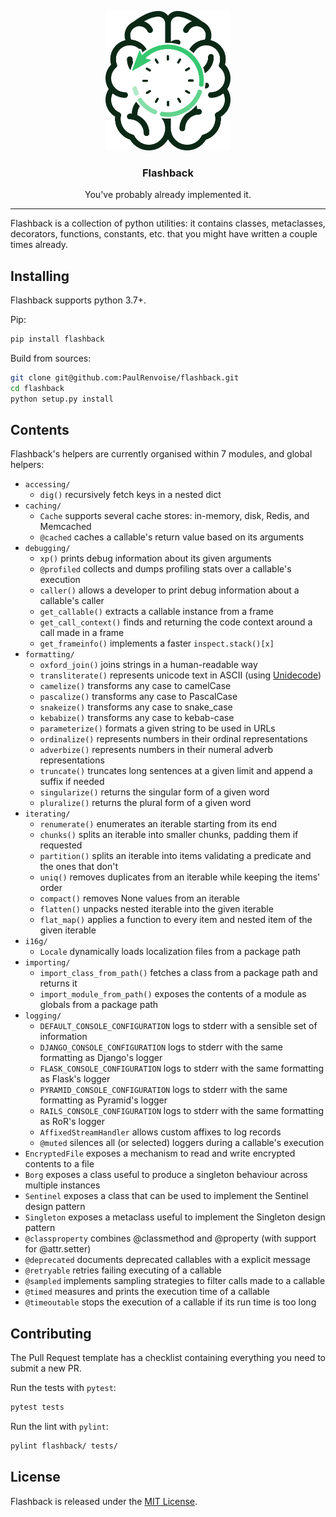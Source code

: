 <p align="center">
    <img src="https://raw.githubusercontent.com/PaulRenvoise/flashback/develop/assets/logo.png" alt="Flashback"></a>
</p>
<h3 align="center">Flashback</h3>
<p align="center">You've probably already implemented it.</p>

---

Flashback is a collection of python utilities: it contains classes, metaclasses, decorators,
functions, constants, etc. that you might have written a couple times already.

## Installing

Flashback supports python 3.7+.

Pip:
```bash
pip install flashback
```

Build from sources:
```bash
git clone git@github.com:PaulRenvoise/flashback.git
cd flashback
python setup.py install
```

## Contents

Flashback's helpers are currently organised within 7 modules, and global helpers:

- `accessing/`
    - `dig()` recursively fetch keys in a nested dict
- `caching/`
    - `Cache` supports several cache stores: in-memory, disk, Redis, and Memcached
    - `@cached` caches a callable's return value based on its arguments
- `debugging/`
    - `xp()` prints debug information about its given arguments
    - `@profiled` collects and dumps profiling stats over a callable's execution
    - `caller()` allows a developer to print debug information about a callable's caller
    - `get_callable()` extracts a callable instance from a frame
    - `get_call_context()` finds and returning the code context around a call made in a frame
    - `get_frameinfo()` implements a faster `inspect.stack()[x]`
- `formatting/`
    - `oxford_join()` joins strings in a human-readable way
    - `transliterate()` represents unicode text in ASCII (using [Unidecode](https://github.com/avian2/unidecode))
    - `camelize()` transforms any case to camelCase
    - `pascalize()` transforms any case to PascalCase
    - `snakeize()` transforms any case to snake\_case
    - `kebabize()` transforms any case to kebab-case
    - `parameterize()` formats a given string to be used in URLs
    - `ordinalize()` represents numbers in their ordinal representations
    - `adverbize()` represents numbers in their numeral adverb representations
    - `truncate()` truncates long sentences at a given limit and append a suffix if needed
    - `singularize()` returns the singular form of a given word
    - `pluralize()` returns the plural form of a given word
- `iterating/`
    - `renumerate()` enumerates an iterable starting from its end
    - `chunks()` splits an iterable into smaller chunks, padding them if requested
    - `partition()` splits an iterable into items validating a predicate and the ones that don't
    - `uniq()` removes duplicates from an iterable while keeping the items' order
    - `compact()` removes None values from an iterable
    - `flatten()` unpacks nested iterable into the given iterable
    - `flat_map()` applies a function to every item and nested item of the given iterable
- `i16g/`
    - `Locale` dynamically loads localization files from a package path
- `importing/`
    - `import_class_from_path()` fetches a class from a package path and returns it
    - `import_module_from_path()` exposes the contents of a module as globals from a package path
- `logging/`
    - `DEFAULT_CONSOLE_CONFIGURATION` logs to stderr with a sensible set of information
    - `DJANGO_CONSOLE_CONFIGURATION` logs to stderr with the same formatting as Django's logger
    - `FLASK_CONSOLE_CONFIGURATION` logs to stderr with the same formatting as Flask's logger
    - `PYRAMID_CONSOLE_CONFIGURATION` logs to stderr with the same formatting as Pyramid's logger
    - `RAILS_CONSOLE_CONFIGURATION` logs to stderr with the same formatting as RoR's logger
    - `AffixedStreamHandler` allows custom affixes to log records
    - `@muted` silences all (or selected) loggers during a callable's execution
- `EncryptedFile` exposes a mechanism to read and write encrypted contents to a file
- `Borg` exposes a class useful to produce a singleton behaviour across multiple instances
- `Sentinel` exposes a class that can be used to implement the Sentinel design pattern
- `Singleton` exposes a metaclass useful to implement the Singleton design pattern
- `@classproperty` combines @classmethod and @property (with support for @attr.setter)
- `@deprecated` documents deprecated callables with a explicit message
- `@retryable` retries failing executing of a callable
- `@sampled` implements sampling strategies to filter calls made to a callable
- `@timed` measures and prints the execution time of a callable
- `@timeoutable` stops the execution of a callable if its run time is too long

## Contributing

The Pull Request template has a checklist containing everything you need to submit a new PR.

Run the tests with `pytest`:
```bash
pytest tests
```

Run the lint with `pylint`:
```bash
pylint flashback/ tests/
```

## License

Flashback is released under the [MIT License](https://tldrlegal.com/license/mit-license#summary).
